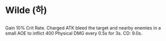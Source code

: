 # Wilde (하)

##

Gain 10% Crit Rate. Charged ATK bleed the target and nearby enemies in a small AOE to inflict 400 Physical DMG every 0.5s for 3s. CD: 9.0s.
